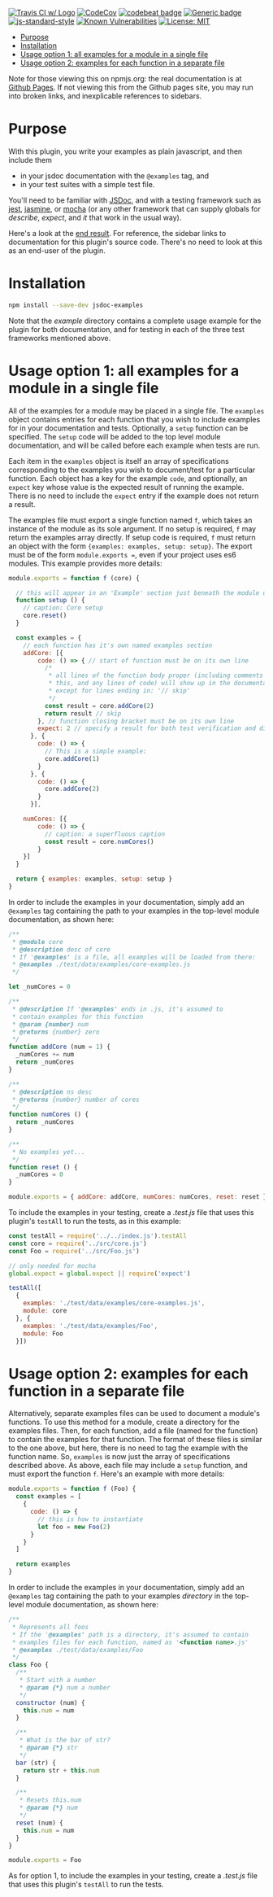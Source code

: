[![Travis CI w/ Logo](https://travis-ci.org/billmoser/examples-plugin-jsdoc.svg?branch=main)](https://travis-ci.org/billmoser/examples-plugin-jsdoc)
[![CodeCov](https://codecov.io/gh/billmoser/examples-plugin-jsdoc/branch/main/graph/badge.svg)](https://codecov.io/gh/billmoser/examples-plugin-jsdoc)
[![codebeat badge](https://codebeat.co/badges/11522fef-973b-41d8-b1ea-70da1c3cb292)](https://codebeat.co/projects/github-com-billmoser-examples-plugin-jsdoc-main)
[![Generic badge](https://img.shields.io/badge/docs-GHpages-blue.svg)](https://billmoser.github.io/examples-plugin-jsdoc/)
[![js-standard-style](https://img.shields.io/badge/code%20style-standard-brightgreen.svg?style=flat)](https://github.com/feross/standard)
[![Known Vulnerabilities](https://snyk.io/test/github/billmoser/examples-plugin-jsdoc/badge.svg?targetFile=package.json)](https://snyk.io/test/github/billmoser/examples-plugin-jsdoc?targetFile=package.json)
[![License: MIT](https://img.shields.io/badge/License-MIT-blue.svg)](https://opensource.org/licenses/MIT)

* [Purpose](#purpose)
* [Installation](#installation)
* [Usage option 1: all examples for a module in a single file](#usage-option-1-all-examples-for-a-module-in-a-single-file)
* [Usage option 2: examples for each function in a separate file](#usage-option-2-examples-for-each-function-in-a-separate-file)

Note for those viewing this on npmjs.org: the real documentation is at [Github Pages](https://billmoser.github.io/examples-plugin-jsdoc/).  If not
viewing this from the Github pages site, you may run into broken links, and inexplicable references to sidebars.

# Purpose

With this plugin, you write your examples as plain javascript, and then
include them
- in your jsdoc documentation with the `@examples` tag, and
- in your test suites with a simple test file.

You'll need to be familiar with [JSDoc](https://jsdoc.app/index.html), and with a testing framework such as
[jest](https://jestjs.io/), [jasmine](https://jasmine.github.io/), or [mocha](https://mochajs.org/) (or any other framework that can supply globals for *describe*, *expect*, and *it* that work in the usual way).

Here's a look at the 
<a href="./example-docs/index.html" target="_blank">end result</a>.  For reference, the sidebar links to documentation for this plugin's source code.  There's no need to look at this as an end-user of the plugin.

# Installation

```sh
npm install --save-dev jsdoc-examples
```
Note that the *example* directory contains a complete usage example for the plugin for both documentation, and for testing in each of the three test frameworks mentioned above.

# Usage option 1: all examples for a module in a single file

All of the examples for a module may be placed in a single file.  The `examples` object contains entries for each function that you wish to include 
examples for in your documentation and tests.  Optionally, a `setup` function can be specified.  The `setup` code will be added to the top level module documentation, and will be called before each example when tests are run.

Each item in the `examples` object is itself an array of specifications
corresponding to 
the examples you wish to document/test for a particular function.  Each object has a key for the example `code`, and optionally, an `expect` key whose value is the expected result of running the example.  There is no need to include the `expect` entry if the example does not return a result.  

The examples file must export a single function named `f`, which takes an instance of the module as its sole argument.  If no setup is required, `f`
may return the examples array directly.  If setup code is required, `f` must
return an object with the form `{examples: examples, setup: setup}`.  The export must be of the form `module.exports =`, even if your project uses es6 modules.  This example provides more details:
```javascript
module.exports = function f (core) {

  // this will appear in an 'Example' section just beneath the module description
  function setup () {
    // caption: Core setup
    core.reset()
  }

  const examples = {
    // each function has it's own named examples section
    addCore: [{ 
        code: () => { // start of function must be on its own line
          /*
           * all lines of the function body proper (including comments like
           * this, and any lines of code) will show up in the documentation,
           * except for lines ending in: '// skip'
           */
          const result = core.addCore(2)
          return result // skip
        }, // function closing bracket must be on its own line
        expect: 2 // specify a result for both test verification and display
      }, {
        code: () => {
          // This is a simple example:
          core.addCore(1)
        }
      }, {
        code: () => {
          core.addCore(2)
        }
      }],

    numCores: [{
        code: () => {
          // caption: a superfluous caption
          const result = core.numCores()
        }
    }]
  }

  return { examples: examples, setup: setup }
}

```
In order to include the examples in your documentation, simply add an 
`@examples` tag containing the path to your examples in the top-level module
documentation, as shown here:
```javascript
/**
 * @module core
 * @description desc of core
 * If '@examples' is a file, all examples will be loaded from there:
 * @examples ./test/data/examples/core-examples.js
 */

let _numCores = 0

/**
 * @description If '@examples' ends in .js, it's assumed to
 * contain examples for this function
 * @param {number} num
 * @returns {number} zero
 */
function addCore (num = 1) {
  _numCores += num
  return _numCores
}

/**
 * @description ns desc
 * @returns {number} number of cores
 */
function numCores () {
  return _numCores
}

/**
 * No examples yet...
 */
function reset () {
  _numCores = 0
}

module.exports = { addCore: addCore, numCores: numCores, reset: reset }

```
To include the examples in your testing, create a *.test.js* file that uses this plugin's `testAll` to run the tests, as in this example:
```javascript
const testAll = require('../../index.js').testAll
const core = require('../src/core.js')
const Foo = require('../src/Foo.js')

// only needed for mocha
global.expect = global.expect || require('expect')

testAll([
  {
    examples: './test/data/examples/core-examples.js',
    module: core
  }, {
    examples: './test/data/examples/Foo',
    module: Foo
  }])

```

# Usage option 2: examples for each function in a separate file

Alternatively, separate examples files can be used to document a module's functions.  To use this method for a module, create a directory for the examples files.  Then, for each function, add a file (named for the function) to contain the examples for that function.  The format of these files is similar to
the one above, but here, there is no need to tag the example with the function name.  So, `examples` is now just the array of specifications described above.
As above, each file may include a `setup` function, and must export the function `f`.  Here's an example with more details:
```javascript
module.exports = function f (Foo) {
  const examples = [
    {
      code: () => {
        // this is how to instantiate
        let foo = new Foo(2)
      }
    }
  ]

  return examples
}
```
In order to include the examples in your documentation, simply add an 
`@examples` tag containing the path to your examples *directory* in the top-level module documentation, as shown here:
```javascript
/**
 * Represents all foos
 * If the '@examples' path is a directory, it's assumed to contain
 * examples files for each function, named as '<function name>.js'
 * @examples ./test/data/examples/Foo
 */
class Foo {
  /**
   * Start with a number
   * @param {*} num a number
   */
  constructor (num) {
    this.num = num
  }

  /**
   * What is the bar of str?
   * @param {*} str
   */
  bar (str) {
    return str + this.num
  }

  /**
   * Resets this.num
   * @param {*} num
   */
  reset (num) {
    this.num = num
  }
}

module.exports = Foo

```
As for option 1, to include the examples in your testing, create a *.test.js* file that uses this plugin's `testAll` to run the tests.
